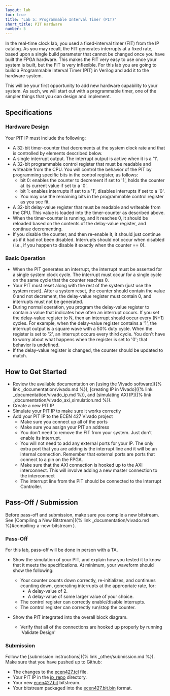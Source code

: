 ```yaml
---
layout: lab
toc: true
title: "Lab 5: Programmable Interval Timer (PIT)"
short_title: PIT Hardware
number: 5
---
```


In the real-time clock lab, you used a fixed-interval timer (FIT) from the IP catalog. As you may recall, the FIT generates interrupts at a fixed rate, based upon a single build parameter that cannot be changed once you have built the FPGA hardware. This makes the FIT very easy to use once your system is built, but the FIT is very inflexible. For this lab you are going to build a Programmable Interval Timer (PIT) in Verilog and add it to the hardware system. 

This will be your first opportunity to add new hardware capability to your system. As such, we will start out with a programmable timer, one of the simpler things that you can design and implement.


## Specifications 

### Hardware Design 
Your PIT IP must include the following:

  - A 32-bit timer-counter that decrements at the system clock rate and that is controlled by elements described below.
  - A single interrupt output. The interrupt output is active when it is a '1'.
  - A 32-bit programmable control register that must be readable and writeable from the CPU. You will control the behavior of the PIT by programming specific bits in the control register, as follows:
    * bit 0: enables the counter to decrement if set to '1', holds the counter at its current value if set to a '0'.
    * bit 1: enables interrupts if set to a '1', disables interrupts if set to a '0'.
    * You may use the remaining bits in the programmable control register as you see fit.
  - A 32-bit delay-value register that must be readable and writeable from the CPU. This value is loaded into the timer-counter as described above.
  - When the timer-counter is running, and it reaches 0, it should be reloaded based on the contents of the delay-value register, and continue decrementing.
  - If you disable the counter, and then re-enable it, it should just continue as if it had not been disabled.  Interrupts should not occur when disabled (i.e., if you happen to disable it exactly when the counter == 0).

### Basic Operation
  * When the PIT generates an interrupt, the interrupt must be asserted for a single system clock cycle. The interrupt must occur for a single cycle on the same cycle that the counter reaches 0.
  * Your PIT must reset along with the rest of the system (just use the system reset). After a system reset, the counter should contain the value 0 and not decrement, the delay-value register must contain 0, and interrupts must not be generated.
  * During normal operation, you program the delay-value register to contain a value that indicates how often an interrupt occurs.  If you set the delay-value register to N, then an interrupt should occur every (N+1) cycles.  For example, when the delay-value register contains a '1', the interrupt output is a square wave with a 50% duty cycle. When the register is set to '2', an interrupt occurs every third cycle.  You don't have to worry about what happens when the register is set to '0'; that behavior is undefined.
  * If the delay-value register is changed, the counter should be updated to match.


## How to Get Started 
* Review the available documentation on [using the Vivado software]({% link _documentation/vivado.md %}), [creating IP in Vivado]({% link _documentation/vivado_ip.md %}), and [simulating AXI IP]({% link _documentation/vivado_axi_simulation.md %}).
* Create a new PIT IP
* Simulate your PIT IP to make sure it works correctly
* Add your PIT IP to the ECEN 427 Vivado project
  * Make sure you connect up all of the ports
  * Make sure you assign your PIT an address
  * You don't need to remove the FIT from your system. Just don't enable its interrupt.
  * You will not need to add any external ports for your IP. The only extra port that you are adding is the interrupt line and it will be an internal connection. Remember that external ports are ports that connect to a pin on the FPGA.
  * Make sure that the AXI connection is hooked up to the AXI interconnect. This will involve adding a new master connection to the interconnect
  * The interrupt line from the PIT should be connected to the Interrupt Controller.



## Pass-Off / Submission 

Before pass-off and submission, make sure you compile a new bitstream.  See [Compiling a New Bitstream]({% link _documentation/vivado.md %}#compiling-a-new-bitstream ).

### Pass-Off
For this lab, pass-off will be done in person with a TA.  

  * Show the simulation of your PIT, and explain how you tested it to know that it meets the specifications.  At minimum, your waveform should show the following:
    * Your counter counts down correctly, re-initializes, and continues counting down, generating interrupts at the appropriate rate, for:
      * A delay-value of 2.
      * A delay-value of some larger value of your choice.
    * The control register can correctly enable/disable interrupts.
    * The control register can correctly run/stop the counter.

  * Show the PIT integrated into the overall block diagram. 
    * Verify that all of the connections are hooked up properly by running 'Validate Design'

### Submission
Follow the [submission instructions]({% link _other/submission.md %}).  Make sure that you have pushed up to Github:
  * The changes to the [ecen427.tcl](https://github.com/byu-cpe/ecen427_student/blob/master/hw/ecen427.tcl) file.
  * Your PIT IP in the [ip_repo](https://github.com/byu-cpe/ecen427_student/tree/master/hw/ip_repo) directory.
  * Your new [ecen427.bit](https://github.com/byu-cpe/ecen427_student/blob/master/hw/ecen427.bit) bitstream.
  * Your bitstream packaged into the [ecen427.bit.bin](https://github.com/byu-cpe/ecen427_student/blob/master/device_tree/ecen427.bit.bin) format.
